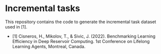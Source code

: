 # Incremental tasks

This repository contains the code to generate the incremental task dataset used
in [1].

- [1] Cisneros, H., Mikolov, T., & Sivic, J. (2022). Benchmarking Learning
Efficiency in Deep Reservoir Computing. 1st Conference on Lifelong Learning
Agents, Montreal, Canada.
 
